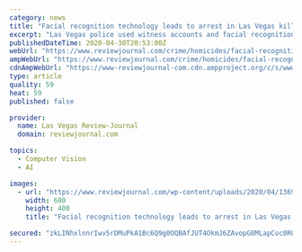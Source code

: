 ```yaml
---
category: news
title: "Facial recognition technology leads to arrest in Las Vegas killing"
excerpt: "Las Vegas police used witness accounts and facial recognition technology to identify a suspect in the April 13 shooting death of a man in the northwest valley."
publishedDateTime: 2020-04-30T20:53:00Z
webUrl: "https://www.reviewjournal.com/crime/homicides/facial-recognition-technology-leads-to-arrest-in-las-vegas-killing-2018249/"
ampWebUrl: "https://www.reviewjournal.com/crime/homicides/facial-recognition-technology-leads-to-arrest-in-las-vegas-killing-2018249/amp/"
cdnAmpWebUrl: "https://www-reviewjournal-com.cdn.ampproject.org/c/s/www.reviewjournal.com/crime/homicides/facial-recognition-technology-leads-to-arrest-in-las-vegas-killing-2018249/amp/"
type: article
quality: 59
heat: 59
published: false

provider:
  name: Las Vegas Review-Journal
  domain: reviewjournal.com

topics:
  - Computer Vision
  - AI

images:
  - url: "https://www.reviewjournal.com/wp-content/uploads/2020/04/13693244_web1_Nelson-Ortiz-043020.jpg?w=600"
    width: 600
    height: 400
    title: "Facial recognition technology leads to arrest in Las Vegas killing"

secured: "zkLINhxlnnrIwv5rDMuPkA1Bc6Q9g0OQBAfJUT4OkmJ6ZAvopG0MLapCoc0RQ36b9aupz9v/WxkyJzVrh4dJjMaXb0JK0V2mmY7210lgCzs8uRC7mybD6qA+52fNmthuFzIfrPh/NIe9LsLdTllYWE3XOgWXz4+yaH/vNJVSKl4pmInbr7b6srXjkGXfKX3hUk1GZ5muPGy5stHFchcS9416kXQ3sL6Vhpbm0SRdoUYWn9xmgKMd/co9Vi3gPAzUQNeVBBws+3LqmJnunnojwKXBymD05I/7PefcRmYHUeHe/afEr1p8zVHbR9Z35nmE50lvtbYno7d/DGNC+vz3rExdP/WTvrHU4I7bw3T+UZ08AWllFNWM0CE0ntxksB9XnK6cFBMs652CrM/owKEXiHeTxMfjNW47Nhjav904g3YhCacFLlJ7OSOFpLKz3TKwlNCxdzxhvKukovlfhbn0mqwYNmaNAxdHsawlWxLxDtU=;DJ0MbGElyeovAb86Li/HWQ=="
---
```


